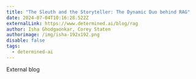 ```yaml
---
title: "The Sleuth and the Storyteller: The Dynamic Duo behind RAG"
date: 2024-07-04T10:16:28.522Z
externalLink: https://www.determined.ai/blog/rag
author: Isha Ghodgaonkar, Corey Staten
authorimage: /img/isha-192x192.png
disable: false
tags:
  - determined-ai
---
```

External blog